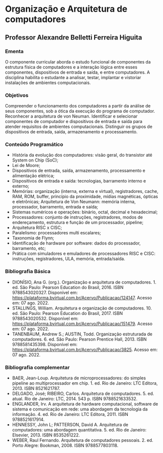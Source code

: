 # Organização e Arquitetura de computadores
## Professor Alexandre Belletti Ferreira Higuita

### Ementa

O componente curricular aborda o estudo funcional de componentes da estrutura física de computadores e a interação lógica entre esses componentes, dispositivos de entrada e saída, e entre computadores. A disciplina habilita o estudante a analisar, testar, implantar e vistoriar instalações de ambientes computacionais. 

### Objetivos

Compreender o funcionamento dos computadores a partir da análise de seus componentes, sob a ótica da execução do programa de computador. Reconhecer a arquitetura de von Neuman. Identificar e selecionar componentes de computador e dispositivos de entrada e saída para atender requisitos de ambientes computacionais. Distinguir os grupos de dispositivos de entrada, saída, armazenamento e processamento.

### Conteúdo Programático

- História da evolução dos computadores: visão geral, do transistor até System on Chip (SoC); 
- Lei de Moore;
- Dispositivos de entrada, saída, armazenamento, processamento e alimentação elétrica;
- Dispositivos de entrada e saída: tecnologias, barramento interno e externo;
- Memórias: organização (interna, externa e virtual), registradores, cache, RAM, ROM, buffer, princípio da proximidade, mídias magnéticas, ópticas e eletrônicas; Arquitetura de Von Neumann: memória interna, processador, barramento, entrada e saída;
- Sistemas numéricos e operações: binário, octal, decimal e hexadecimal;
- Processadores: conjunto de instruções, registradores, modos de endereçamento, estrutura e função de um processador, pipeline;
- Arquitetura RISC x CISC;
- Paralelismo: processadores multi escalares;
- Taxonomia de Flynn;
- Identificação de hardware por software: dados do processador, barramento, etc;
- Prática com simuladores e emuladores de processadores RISC e CISC: instruções, registradores, ULA, memória, entrada/saída.

### Bibliografia Básica

- DIONÍSIO, Ana G. (org.). Organização e arquitetura de computadores. 1. ed. São Paulo: Pearson Education do Brasil, 2016. ISBN 9788543020327. Disponível em: https://plataforma.bvirtual.com.br/Acervo/Publicacao/124147. Acesso em: 07 ago. 2022. 
- STALLINGS, William. Arquitetura e organização de computadores. 10. ed. São Paulo: Pearson Education do Brasil, 2017. ISBN 9788543020532. Disponível em: https://plataforma.bvirtual.com.br/Acervo/Publicacao/151479. Acesso em: 07 ago. 2022.
- TANENBAUM, Andrew S.; AUSTIN, Todd. Organização estruturada de computadores. 6. ed. São Paulo: Pearson Prentice Hall, 2013. ISBN 9788581435398. Disponível em: https://plataforma.bvirtual.com.br/Acervo/Publicacao/3825. Acesso em: 07 ago. 2022. 

### Bibliografia complementar

- BAER, Jean-Loup. Arquitetura de microprocessadores: do simples pipeline ao   multiprocessador em chip. 1. ed. Rio de Janeiro: LTC Editora, 2013. ISBN 8521621787. 
- DELGADO, José; RIBEIRO, Carlos. Arquitetura de computadores. 5. ed. atual. Rio de Janeiro: LTC, 2014. 543 p. ISBN 9788521633532.
- ENGLANDER, Irv. A arquitetura de hardware computacional, software de sistema e comunicação em rede: uma abordagem da tecnologia da informação. 4. ed. Rio de Janeiro: LTC Editora, 2011. ISBN 9788521617914.
- HENNESSY, John L; PATTERSON, David A. Arquitetura de computadores: uma abordagem quantitativa. 5. ed. Rio de Janeiro: Elsevier, 2013. ISBN 8535261222.
- WEBER, Raul Fernando. Arquitetura de computadores pessoais. 2. ed. Porto Alegre: Bookman, 2008. ISBN 9788577803118.
